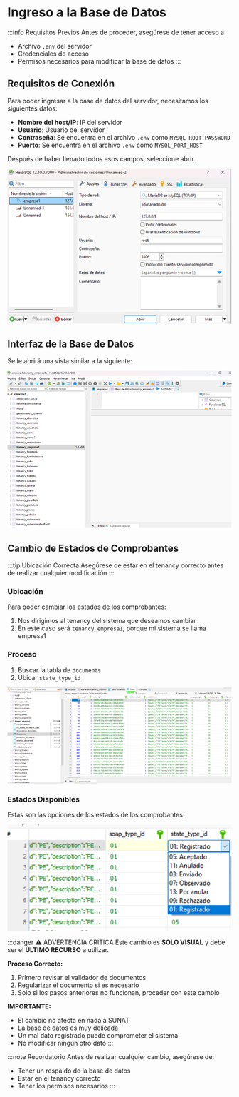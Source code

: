# Ingreso a la Base de Datos

:::info Requisitos Previos
Antes de proceder, asegúrese de tener acceso a:
- Archivo `.env` del servidor
- Credenciales de acceso
- Permisos necesarios para modificar la base de datos
:::

## Requisitos de Conexión
Para poder ingresar a la base de datos del servidor, necesitamos los siguientes datos:

- **Nombre del host/IP**: IP del servidor
- **Usuario**: Usuario del servidor
- **Contraseña**: Se encuentra en el archivo `.env` como `MYSQL_ROOT_PASSWORD`
- **Puerto**: Se encuentra en el archivo `.env` como `MYSQL_PORT_HOST`

Después de haber llenado todos esos campos, seleccione abrir.

![Conexión a la base de datos](img/conexion-bd.png)

## Interfaz de la Base de Datos
Se le abrirá una vista similar a la siguiente:

![Vista de la base de datos](img/vista-db.png)

## Cambio de Estados de Comprobantes

:::tip Ubicación Correcta
Asegúrese de estar en el tenancy correcto antes de realizar cualquier modificación
:::

### Ubicación
Para poder cambiar los estados de los comprobantes:
1. Nos dirigimos al tenancy del sistema que deseamos cambiar
2. En este caso será `tenancy_empresa1`, porque mi sistema se llama empresa1

### Proceso
1. Buscar la tabla de `documents`
2. Ubicar `state_type_id`

![Tabla de documentos](img/tabla-documentos.png)

### Estados Disponibles
Estas son las opciones de los estados de los comprobantes:

![Estados de comprobantes](img/estado-comprobantes.png)

:::danger ⚠️ ADVERTENCIA CRÍTICA
Este cambio es **SOLO VISUAL** y debe ser el **ÚLTIMO RECURSO** a utilizar.

**Proceso Correcto:**
1. Primero revisar el validador de documentos
2. Regularizar el documento si es necesario
3. Solo si los pasos anteriores no funcionan, proceder con este cambio

**IMPORTANTE:**
- El cambio no afecta en nada a SUNAT
- La base de datos es muy delicada
- Un mal dato registrado puede comprometer el sistema
- No modificar ningún otro dato
:::

:::note Recordatorio
Antes de realizar cualquier cambio, asegúrese de:
- Tener un respaldo de la base de datos
- Estar en el tenancy correcto
- Tener los permisos necesarios
:::
